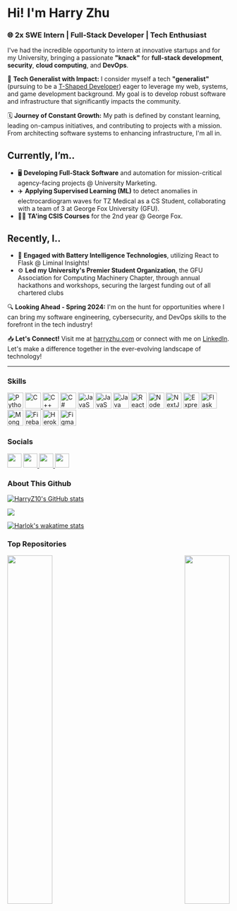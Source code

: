 # Hi! I'm Harry Zhu

### 🌐 2x SWE Intern | Full-Stack Developer | Tech Enthusiast

I've had the incredible opportunity to intern at innovative startups and for my University, bringing a passionate **"knack"** for **full-stack development**, **security**, **cloud computing**, and **DevOps**.

🌟 **Tech Generalist with Impact:** I consider myself a tech **"generalist"** (pursuing to be a [T-Shaped Developer](https://thetshaped.dev/p/the-t-shaped-software-developer)) eager to leverage my web, systems, and game development background. My goal is to develop robust software and infrastructure that significantly impacts the community.

🗓️ **Journey of Constant Growth:** My path is defined by constant learning, leading on-campus initiatives, and contributing to projects with a mission. From architecting software systems to enhancing infrastructure, I'm all in.

## Currently, I’m..
- 🖥️ **Developing Full-Stack Software** and automation for mission-critical agency-facing projects @ University Marketing.
- ✈️ **Applying Supervised Learning (ML)** to detect anomalies in electrocardiogram waves for TZ Medical as a CS Student, collaborating with a team of 3 at George Fox University (GFU).
- 👨‍💻 **TA'ing CSIS Courses** for the 2nd year @ George Fox.

## Recently, I..
- 💸 **Engaged with Battery Intelligence Technologies**, utilizing React to Flask @ Liminal Insights!
- ⚙️ **Led my University's Premier Student Organization**, the GFU Association for Computing Machinery Chapter, through annual hackathons and workshops, securing the largest funding out of all chartered clubs

🔍 **Looking Ahead - Spring 2024:** I'm on the hunt for opportunities where I can bring my software engineering, cybersecurity, and DevOps skills to the forefront in the tech industry!

📥 **Let's Connect!** Visit me at [harryzhu.com](http://harryzhu.com) or connect with me on [LinkedIn](https://www.linkedin.com/in/harryjzhu).
Let's make a difference together in the ever-evolving landscape of technology!

---

### Skills

<p align="left">
<a href="https://www.python.org/" target="_blank" rel="noreferrer"><img src="https://raw.githubusercontent.com/danielcranney/readme-generator/main/public/icons/skills/python-colored.svg" width="36" height="36" alt="Python" /></a>
<a href="https://docs.microsoft.com/en-us/cpp/?view=msvc-170" target="_blank" rel="noreferrer"><img src="https://raw.githubusercontent.com/danielcranney/readme-generator/main/public/icons/skills/c-colored.svg" width="36" height="36" alt="C" />
<a href="https://docs.microsoft.com/en-us/cpp/?view=msvc-170" target="_blank" rel="noreferrer"><img src="https://raw.githubusercontent.com/danielcranney/readme-generator/main/public/icons/skills/cplusplus-colored.svg" width="36" height="36" alt="C++" /></a>
<a href="https://docs.microsoft.com/en-us/dotnet/csharp/" target="_blank" rel="noreferrer"><img src="https://raw.githubusercontent.com/danielcranney/readme-generator/main/public/icons/skills/csharp-colored.svg" width="36" height="36" alt="C#" /></a>
<a href="https://developer.mozilla.org/en-US/docs/Web/JavaScript" target="_blank" rel="noreferrer"><img src="https://raw.githubusercontent.com/danielcranney/readme-generator/main/public/icons/skills/javascript-colored.svg" width="36" height="36" alt="JavaScript" /></a>
<a href="https://www.typescriptlang.org/" target="_blank" rel="noreferrer"><img src="https://raw.githubusercontent.com/danielcranney/readme-generator/main/public/icons/skills/typescript-colored.svg" width="36" height="36" alt="JavaScript" /></a>
<a href="https://www.oracle.com/java/" target="_blank" rel="noreferrer"><img src="https://raw.githubusercontent.com/danielcranney/readme-generator/main/public/icons/skills/java-colored.svg" width="36" height="36" alt="Java" /></a>
<a href="https://reactjs.org/" target="_blank" rel="noreferrer"><img src="https://raw.githubusercontent.com/danielcranney/readme-generator/main/public/icons/skills/react-colored.svg" width="36" height="36" alt="React" /></a>
<a href="https://nodejs.org/en/" target="_blank" rel="noreferrer"><img src="https://raw.githubusercontent.com/danielcranney/readme-generator/main/public/icons/skills/nodejs-colored.svg" width="36" height="36" alt="NodeJS" /></a>
<a href="https://nextjs.org/docs" target="_blank" rel="noreferrer"><img src="https://raw.githubusercontent.com/danielcranney/readme-generator/main/public/icons/skills/nextjs-colored.svg" width="36" height="36" alt="NextJs" /></a>
<a href="https://expressjs.com/" target="_blank" rel="noreferrer"><img src="https://raw.githubusercontent.com/danielcranney/readme-generator/main/public/icons/skills/express-colored.svg" width="36" height="36" alt="Express" /></a>
<a href="https://flask.palletsprojects.com/en/2.0.x/" target="_blank" rel="noreferrer"><img src="https://raw.githubusercontent.com/danielcranney/readme-generator/main/public/icons/skills/flask-colored.svg" width="36" height="36" alt="Flask" /></a>
<a href="https://www.mongodb.com/" target="_blank" rel="noreferrer"><img src="https://raw.githubusercontent.com/danielcranney/readme-generator/main/public/icons/skills/mongodb-colored.svg" width="36" height="36" alt="MongoDB" /></a>
<a href="https://firebase.google.com/" target="_blank" rel="noreferrer"><img src="https://raw.githubusercontent.com/danielcranney/readme-generator/main/public/icons/skills/firebase-colored.svg" width="36" height="36" alt="Firebase" /></a>
<a href="https://www.heroku.com/" target="_blank" rel="noreferrer"><img src="https://raw.githubusercontent.com/danielcranney/readme-generator/main/public/icons/skills/heroku-colored.svg" width="36" height="36" alt="Heroku" /></a>
<a href="https://www.figma.com/" target="_blank" rel="noreferrer"><img src="https://raw.githubusercontent.com/danielcranney/readme-generator/main/public/icons/skills/figma-colored.svg" width="36" height="36" alt="Figma" /></a>
</p>
  
### Socials
<p align="left">
  <a href="https://www.facebook.com/harry.zhu.20" target="_blank" rel="noreferrer">
  <img src="https://raw.githubusercontent.com/danielcranney/readme-generator/main/public/icons/socials/facebook.svg" width="32" height="32" /></a> <a href="https://www.github.com/HarryZ10" target="_blank" rel="noreferrer">
  <img src="https://raw.githubusercontent.com/danielcranney/readme-generator/main/public/icons/socials/github.svg" width="32" height="32" />
</a>
  <a href="http://iam.harryzhu.com" target="_blank" rel="noreferrer">
    <img src="https://raw.githubusercontent.com/simple-icons/simple-icons/4.14.0/icons/notion.svg" width="32" height="32" />
  </a>
  <a href="https://www.linkedin.com/in/harryjzhu" target="_blank" rel="noreferrer"><img src="https://raw.githubusercontent.com/danielcranney/readme-generator/main/public/icons/socials/linkedin.svg" width="32" height="32" />
    </a>
</p>

### About This Github

<a href="http://www.github.com/HarryZ10"><img src="https://github-readme-stats.vercel.app/api?username=HarryZ10&show_icons=true&hide=&count_private=true&title_color=0891b2&text_color=ffffff&icon_color=ef4444&bg_color=1c1917&hide_border=true&show_icons=true" alt="HarryZ10's GitHub stats" /></a>

<a href="http://www.github.com/HarryZ10"><img src="https://github-readme-streak-stats.herokuapp.com/?user=HarryZ10&stroke=ffffff&background=1c1917&ring=0891b2&fire=0891b2&currStreakNum=ffffff&currStreakLabel=0891b2&sideNums=ffffff&sideLabels=ffffff&dates=ffffff&hide_border=true" /></a>

[![Harlok's wakatime stats](https://github-readme-stats.vercel.app/api/wakatime?username=harryjzhu&hide=actionscript,ini,git%20config,bnf,tsql,xml,yaml,gdscript3,toml,mysql,markdown,makefile,text,cuda,fortran,perl,actionscript%203,actionscript%203,Apache%20Config,HTML,SQL,TSConfig,fortranfixed,gap,other,csv,c%23,assembly,prolog,protocol%20buffer,json,scss,css,ezhil)](https://github-readme-stats.vercel.app/api/wakatime?username=harryjzhu&hide=actionscript,actionscript%203,ini,git%20config,bnf,tsql,xml,ezhil,yaml,Apache%20Config,HTML,SQL,makefile,TSConfig,perl,fortran,cuda,mysql,gdscript3,toml,markdown,text,actionscript%203,fortranfixed,gap,c%23,assembly,prolog,protocol%20buffer,json,other,scss,csv,css)

<!--START_SECTION:waka-->
<!--END_SECTION:waka-->

### Top Repositories
<div width="100%" align="center">
  <a href="https://github.com/HarryZ10/pickabox.space" align="left">
    <img align="left" width="45%" src="https://github-readme-stats.vercel.app/api/pin/?username=HarryZ10&repo=pickabox.space&title_color=0891b2&text_color=ffffff&icon_color=ef4444&bg_color=1c1917&hide_border=true&locale=en"/>
  </a>
  <a href="https://github.com/HarryZ10/foxacmw.com" align="right">
    <img align="right" width="45%" src="https://github-readme-stats.vercel.app/api/pin/?username=HarryZ10&repo=foxacmw.com&title_color=0891b2&text_color=ffffff&icon_color=ef4444&bg_color=1c1917&hide_border=true&locale=en" />
  </a>
</div>
